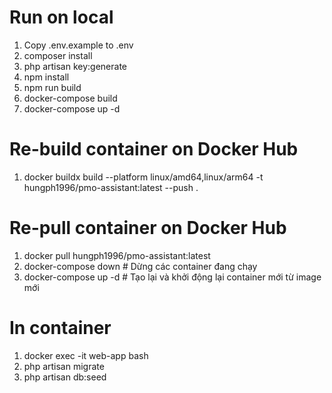 # Run on local
1. Copy .env.example to .env
2. composer install
3. php artisan key:generate
4. npm install
5. npm run build
6. docker-compose build
7. docker-compose up -d

# Re-build container on Docker Hub
1. docker buildx build --platform linux/amd64,linux/arm64 -t hungph1996/pmo-assistant:latest --push .

# Re-pull container on Docker Hub
1. docker pull hungph1996/pmo-assistant:latest
2. docker-compose down    # Dừng các container đang chạy
3. docker-compose up -d   # Tạo lại và khởi động lại container mới từ image mới

# In container
1. docker exec -it web-app bash 
2. php artisan migrate
3. php artisan db:seed